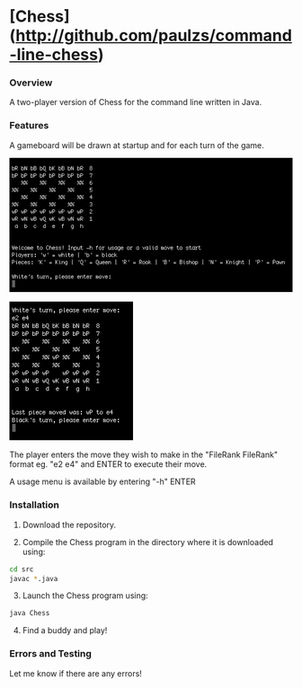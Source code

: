 [Chess] (http://github.com/paulzs/command-line-chess)
=====================================================

### Overview
A two-player version of Chess for the command line written in Java.

### Features
A gameboard will be drawn at startup and for each turn of the game. 

![Chess Welcome](http://raw.githubusercontent.com/paulzs/command-line-chess/master/Chess2.png)

![Chess Turn](http://raw.githubusercontent.com/paulzs/command-line-chess/master/Chess1.png)

The player enters the move they wish to make in the "FileRank FileRank" format eg. "e2 e4" and ENTER to execute their move.

A usage menu is available by entering "-h" ENTER

### Installation

1) Download the repository.

2) Compile the Chess program in the directory where it is downloaded using:

```bash
cd src
javac *.java
```

3) Launch the Chess program using:

```bash
java Chess
```

4) Find a buddy and play!

### Errors and Testing

Let me know if there are any errors!

